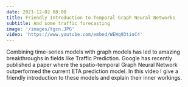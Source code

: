 ```yaml
---
date: 2021-12-02 08:00
title: Friendly Introduction to Temporal Graph Neural Networks
subtitle: And some traffic forecasting
image: '/images/tgcn.JPG'
video: 'https://www.youtube.com/embed/WEWq93tioC4'
---
```


Combining time-series models with graph models has led to amazing breakthroughs in fields like Traffic Prediction. Google has recently published a paper where the spatio-temporal Graph Neural Network outperformed the current ETA prediction model. 
In this video I give a friendly introduction to these models and explain their inner workings. 